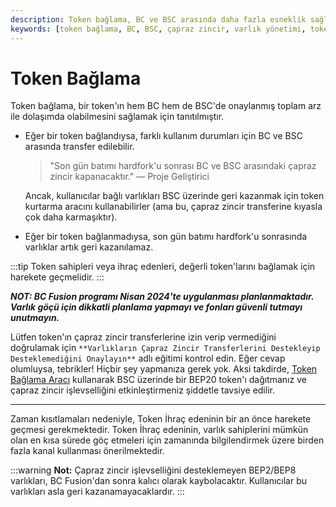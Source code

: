 ```yaml
---
description: Token bağlama, BC ve BSC arasında daha fazla esneklik sağlamak için geliştirilmiştir. Bu süreç, kullanıcıların bağlı varlıklarını geri kazanmasını ve gelecekteki varlık göçlerini düzenlemelerini kolaylaştırır.
keywords: [token bağlama, BC, BSC, çapraz zincir, varlık yönetimi, token kurtarma, BEP20]
---
```


# Token Bağlama

Token bağlama, bir token'ın hem BC hem de BSC'de onaylanmış toplam arz ile dolaşımda olabilmesini sağlamak için tanıtılmıştır.

- Eğer bir token bağlandıysa, farklı kullanım durumları için BC ve BSC arasında transfer edilebilir.
  
  > "Son gün batımı hardfork'u sonrası BC ve BSC arasındaki çapraz zincir kapanacaktır." — Proje Geliştirici

  Ancak, kullanıcılar bağlı varlıkları BSC üzerinde geri kazanmak için token kurtarma aracını kullanabilirler (ama bu, çapraz zincir transferine kıyasla çok daha karmaşıktır).

- Eğer bir token bağlanmadıysa, son gün batımı hardfork'u sonrasında varlıklar artık geri kazanılamaz. 

 :::tip
 Token sahipleri veya ihraç edenleri, değerli token'larını bağlamak için harekete geçmelidir.
 :::

***NOT: BC Fusion programı Nisan 2024'te uygulanması planlanmaktadır. Varlık göçü için dikkatli planlama yapmayı ve fonları güvenli tutmayı unutmayın.***

Lütfen token'ın çapraz zincir transferlerine izin verip vermediğini doğrulamak için `**Varlıkların Çapraz Zincir Transferlerini Destekleyip Desteklemediğini Onaylayın**` adlı eğitimi kontrol edin. Eğer cevap olumluysa, tebrikler! Hiçbir şey yapmanıza gerek yok. Aksi takdirde, [Token Bağlama Aracı](https://github.com/bnb-chain/token-bind-tool) kullanarak BSC üzerinde bir BEP20 token'ı dağıtmanız ve çapraz zincir işlevselliğini etkinleştirmeniz şiddetle tavsiye edilir.

---

Zaman kısıtlamaları nedeniyle, Token İhraç edeninin bir an önce harekete geçmesi gerekmektedir. Token İhraç edeninin, varlık sahiplerini mümkün olan en kısa sürede göç etmeleri için zamanında bilgilendirmek üzere birden fazla kanal kullanması önerilmektedir. 

:::warning
**Not:** Çapraz zincir işlevselliğini desteklemeyen BEP2/BEP8 varlıkları, BC Fusion'dan sonra kalıcı olarak kaybolacaktır. Kullanıcılar bu varlıkları asla geri kazanamayacaklardır.
:::
